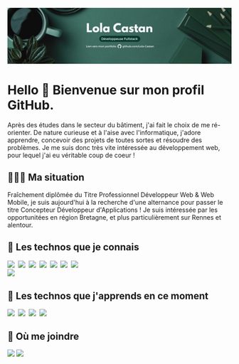 ![Cover](https://github.com/Lola-Castan/Lola-Castan/blob/master/img/cover.png)

# Hello 👋 Bienvenue sur mon profil GitHub.

Après des études dans le secteur du bâtiment, j'ai fait le choix de me ré-orienter. De nature curieuse et à l'aise avec l'informatique, j'adore apprendre, concevoir des projets de toutes sortes et résoudre des problèmes.
Je me suis donc très vite intéressée au développement web, pour lequel j'ai eu véritable coup de coeur ! 

## 👩🏻‍💻 Ma situation

Fraîchement diplômée du Titre Professionnel Développeur Web & Web Mobile, je suis aujourd'hui à la recherche d'une alternance pour passer le titre Concepteur Développeur d'Applications !
Je suis intéressée par les opportunitées en région Bretagne󠁦󠁲, et plus particulièrement sur Rennes et alentour.

## 🌳 Les technos que je connais

  <img src="https://img.shields.io/badge/HTML-E34F26?style=for-the-badge&logo=html5&logoColor=white" />&nbsp;
  <img src="https://img.shields.io/badge/CSS-1572B6?style=for-the-badge&logo=css3&logoColor=white" />&nbsp;
  <img src="https://img.shields.io/badge/JavaScript-F7DF1E?style=for-the-badge&logo=javascript&logoColor=white" />&nbsp;
  <img src="https://img.shields.io/badge/PHP-777BB4?style=for-the-badge&logo=php&logoColor=white" />&nbsp;
  <img src="https://img.shields.io/badge/laravel-%23FF2D20.svg?style=for-the-badge&logo=laravel&logoColor=white" />&nbsp;
  <img src="https://img.shields.io/badge/Symfony-000000?style=for-the-badge&logo=Symfony&logoColor=white" />&nbsp;
  <img src="https://img.shields.io/badge/GIT-E44C30?style=for-the-badge&logo=git&logoColor=white" />&nbsp;    
  <img src="https://img.shields.io/badge/GitHub-100000?style=for-the-badge&logo=github&logoColor=white" />&nbsp;  
  
## 🌱 Les technos que j'apprends en ce moment

  <img src="https://img.shields.io/badge/TypeScript-007ACC?style=for-the-badge&logo=typescript&logoColor=white" />&nbsp;
  <img src="https://img.shields.io/badge/React-20232A?style=for-the-badge&logo=react&logoColor=61DAFB" />&nbsp;
  <img src="https://img.shields.io/badge/Redux-593D88?style=for-the-badge&logo=redux&logoColor=white" />&nbsp;
  <img src="https://img.shields.io/badge/Node.js-339933?style=for-the-badge&logo=nodedotjs&logoColor=white" />&nbsp;

## 💬 Où me joindre

  <a href="mailto:lcastan.pro@gmail.com"><img src="https://img.shields.io/badge/Gmail-EA4335?style=for-the-badge&logo=Gmail&logoColor=white" /></a>
  <a href="https://www.linkedin.com/in/lola-castan/"><img src="https://img.shields.io/badge/LinkedIn-0077B5?style=for-the-badge&logo=linkedin&logoColor=white" /></a>&nbsp;
